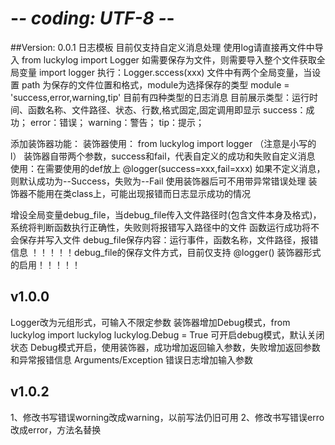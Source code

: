 # -*- coding: UTF-8 -*-
##Version: 0.0.1
日志模板
目前仅支持自定义消息处理
使用log请直接再文件中导入  from luckylog import Logger
如需要保存为文件，则需要导入整个文件获取全局变量  import logger
执行：Logger.sccess(xxx)
文件中有两个全局变量，当设置 path 为保存的文件位置和格式，module为选择保存的类型
module = 'success,error,warning,tip' 目前有四种类型的日志消息
目前展示类型：运行时间、函数名称、文件路径、状态、行数,格式固定,固定调用即显示
success：成功； error：错误； warning：警告； tip：提示；

添加装饰器功能：
装饰器使用： from luckylog import logger  （注意是小写的l）
装饰器自带两个参数，success和fail，代表自定义的成功和失败自定义消息
使用：在需要使用的def放上  @logger(success=xxx,fail=xxx)
如果不定义消息，则默认成功为--Success，失败为--Fail
使用装饰器后可不用带异常错误处理
装饰器不能用在类class上，可能出现报错而日志显示成功的情况

增设全局变量debug_file，当debug_file传入文件路径时(包含文件本身及格式)，系统将判断函数执行正确性，失败则将报错写入路径中的文件
函数运行成功将不会保存并写入文件
debug_file保存内容：运行事件，函数名称，文件路径，报错信息
！！！！！debug_file的保存文件方式，目前仅支持 @logger() 装饰器形式的启用！！！！！

## v1.0.0
Logger改为元组形式，可输入不限定参数
装饰器增加Debug模式，from luckylog import luckylog
luckylog.Debug = True   可开启debug模式，默认关闭状态
Debug模式开启，使用装饰器，成功增加返回输入参数，失败增加返回参数和异常报错信息   Arguments/Exception
错误日志增加输入参数

## v1.0.2
1、修改书写错误worning改成warning，以前写法仍旧可用
2、修改书写错误erro改成error，方法名替换
